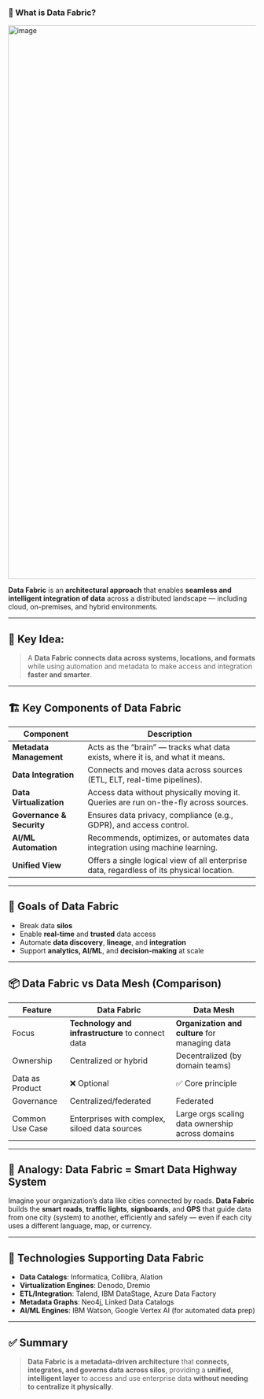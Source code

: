 ### 🧵 What is **Data Fabric**?

<img width="2000" height="1125" alt="image" src="https://github.com/user-attachments/assets/3b9ba53e-cf1c-4a8a-a786-be6896933de1" />

**Data Fabric** is an **architectural approach** that enables **seamless and intelligent integration of data** across a distributed landscape — including cloud, on-premises, and hybrid environments.

---

## 🔑 **Key Idea**:

> A **Data Fabric connects data across systems, locations, and formats** while using automation and metadata to make access and integration **faster and smarter**.

---

## 🏗️ Key Components of Data Fabric

| Component                 | Description                                                                               |
| ------------------------- | ----------------------------------------------------------------------------------------- |
| **Metadata Management**   | Acts as the “brain” — tracks what data exists, where it is, and what it means.            |
| **Data Integration**      | Connects and moves data across sources (ETL, ELT, real-time pipelines).                   |
| **Data Virtualization**   | Access data without physically moving it. Queries are run on-the-fly across sources.      |
| **Governance & Security** | Ensures data privacy, compliance (e.g., GDPR), and access control.                        |
| **AI/ML Automation**      | Recommends, optimizes, or automates data integration using machine learning.              |
| **Unified View**          | Offers a single logical view of all enterprise data, regardless of its physical location. |

---

## 🎯 Goals of Data Fabric

* Break data **silos**
* Enable **real-time** and **trusted** data access
* Automate **data discovery**, **lineage**, and **integration**
* Support **analytics, AI/ML**, and **decision-making** at scale

---

## 📦 Data Fabric vs Data Mesh (Comparison)

| Feature         | **Data Fabric**                                   | **Data Mesh**                                    |
| --------------- | ------------------------------------------------- | ------------------------------------------------ |
| Focus           | **Technology and infrastructure** to connect data | **Organization and culture** for managing data   |
| Ownership       | Centralized or hybrid                             | Decentralized (by domain teams)                  |
| Data as Product | ❌ Optional                                        | ✅ Core principle                                 |
| Governance      | Centralized/federated                             | Federated                                        |
| Common Use Case | Enterprises with complex, siloed data sources     | Large orgs scaling data ownership across domains |

---

## 🧠 Analogy: Data Fabric = **Smart Data Highway System**

Imagine your organization’s data like cities connected by roads.
**Data Fabric** builds the **smart roads**, **traffic lights**, **signboards**, and **GPS** that guide data from one city (system) to another, efficiently and safely — even if each city uses a different language, map, or currency.

---

## 🧰 Technologies Supporting Data Fabric

* **Data Catalogs**: Informatica, Collibra, Alation
* **Virtualization Engines**: Denodo, Dremio
* **ETL/Integration**: Talend, IBM DataStage, Azure Data Factory
* **Metadata Graphs**: Neo4j, Linked Data Catalogs
* **AI/ML Engines**: IBM Watson, Google Vertex AI (for automated data prep)

---

## ✅ Summary

> **Data Fabric is a metadata-driven architecture** that **connects, integrates, and governs data across silos**, providing a **unified, intelligent layer** to access and use enterprise data **without needing to centralize it physically**.
